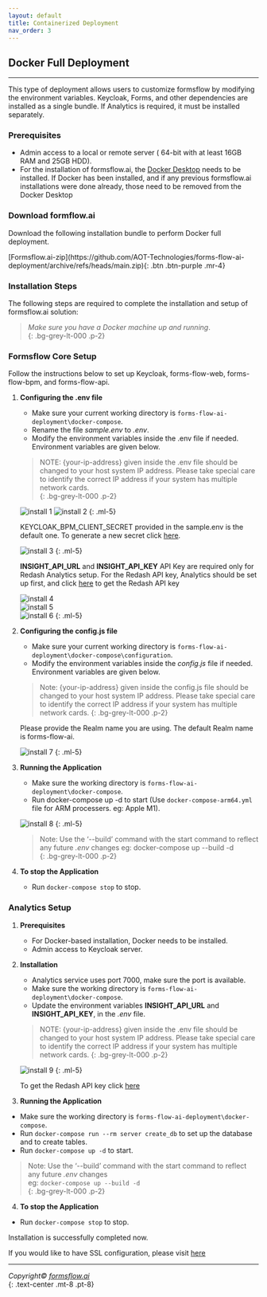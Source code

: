 ```yaml
---
layout: default
title: Containerized Deployment 
nav_order: 3
---
```


## Docker Full Deployment

---

This type of deployment allows users to customize formsflow by modifying the environment variables. Keycloak, Forms, and other dependencies are installed as a single bundle. If Analytics is required, it must be installed separately.  

### Prerequisites  
- Admin access to a local or remote server ( 64-bit with at least 16GB RAM and 25GB HDD).
- For the installation of formsflow.ai, the <a href="https://www.docker.com/" target="_blank" >Docker Desktop</a> needs to be installed. If Docker has been installed, and if any previous formsflow.ai installations were done already, those need to be removed from the Docker Desktop

### Download formflow.ai   

Download the following installation bundle to perform Docker full deployment.  

<span class="fs-5">
[Formsflow.ai-zip](https://github.com/AOT-Technologies/forms-flow-ai-deployment/archive/refs/heads/main.zip){: .btn .btn-purple .mr-4}
</span>

### Installation Steps  

The following steps are required to complete the installation and setup of formsflow.ai solution:


> *Make sure you have a Docker machine up and running*.  
{: .bg-grey-lt-000 .p-2}


### Formsflow Core Setup  

Follow the instructions below to set up Keycloak, forms-flow-web, forms-flow-bpm, and forms-flow-api.

1. **Configuring the .env file**
   - Make sure your current working directory is `forms-flow-ai-deployment\docker-compose`.
   - Rename the file *sample.env* to *.env*.
   - Modify the environment variables inside the .env file if needed. Environment variables are given below.  

   > NOTE: {your-ip-address} given inside the .env file should be changed to your host system IP address. Please take special care to identify the correct IP address if your system has multiple network cards.  
   {: .bg-grey-lt-000 .p-2}

   ![install 1](../../assets//DockerFull/dockerfull_1.png)
   ![install 2](../../assets//DockerFull/dockerfull_2.png)
   {: .ml-5}
   
   KEYCLOAK_BPM_CLIENT_SECRET provided in the sample.env is the default one. To generate a new secret click
    <a href="/forms-flow-installation-doc/Pages/Server/setUp/bpmSecret.html" target="_blank">here</a>. 
   
   
   ![install 3](../../assets//DockerFull/dockerfull_3.png)
   {: .ml-5}
   
   **INSIGHT_API_URL** and **INSIGHT_API_KEY** API Key are required only for Redash Analytics setup. For the  Redash API key, Analytics should be set up first,    and click  <a href="/forms-flow-installation-doc/Pages/Server/setUp/Analytics.html#get-the-redash-api-key"     target="_blank">here</a> to get the Redash API key
   
   
   ![install 4](../../assets//DockerFull/dockerfull_4.png)  
   ![install 5](../../assets//DockerFull/dockerfull_5.png)  
   ![install 6](../../assets//DockerFull/dockerfull_6.png) 
    {: .ml-5}


2. **Configuring the config.js file**
   - Make sure your current working directory is `forms-flow-ai-deployment\docker-compose\configuration`.
   - Modify the environment variables inside the *config.js*  file if needed. Environment variables are given below.  

   >Note: {your-ip-address} given inside the config.js  file should be changed to your host system IP address. Please take special care to identify the correct IP address if your system has multiple network cards.
   {: .bg-grey-lt-000 .p-2}
  
   Please provide the Realm name you are using. The default Realm name is forms-flow-ai.

   ![install 7](../../assets//DockerFull/dockerfull_7.png)
   {: .ml-5}

3. **Running the Application**
   - Make sure the working directory is `forms-flow-ai-deployment\docker-compose`.  
   - Run docker-compose up -d to start (Use `docker-compose-arm64.yml` file for ARM processers. eg: Apple M1). 

   ![install 8](../../assets//DockerFull/dockerfull_8.png)
   {: .ml-5}

    >Note: 
     >Use the ‘--build’  command with the start command to reflect any future *.env* changes 
     >eg: docker-compose up --build -d  
     {: .bg-grey-lt-000 .p-2}
4. **To stop the Application**
     - Run `docker-compose stop` to stop.


### Analytics Setup  
1. **Prerequisites**
   - For Docker-based installation, Docker needs to be installed.
   - Admin access to Keycloak server.  

2. **Installation**  
   - Analytics service uses port 7000, make sure the port is available.
   - Make sure the working directory is `forms-flow-ai-deployment\docker-compose`.
   - Update the environment variables **INSIGHT_API_URL** and **INSIGHT_API_KEY**, in the *.env* file.   

   >NOTE: {your-ip-address} given inside the .env file should be changed to your host system IP address. Please take special care to identify the correct IP address if your system has multiple network cards.
   {: .bg-grey-lt-000 .p-2}  

   ![install 9](../../assets//DockerFull/dockerfull_9.png)
   {: .ml-5}  

   To get the Redash API key click <a href="/forms-flow-installation-doc/Pages/Server/setUp/Analytics.html#get-the-redash-api-key" target="_blank">here</a>

3. **Running the Application** 
  - Make sure the working directory is `forms-flow-ai-deployment\docker-compose`.
  - Run `docker-compose run --rm server create_db` to set up the database and to create tables.
  - Run `docker-compose up -d` to start.

>Note: 
>Use the ‘--build’  command with the start command to reflect any future *.env* changes   
>eg: `docker-compose up --build -d`  
{: .bg-grey-lt-000 .p-2}

4. **To stop the Application**  

 - Run `docker-compose stop` to stop.


Installation is successfully completed now. 

If you would like to have SSL configuration, please visit <a href="/forms-flow-installation-doc/Pages/Server/Serverdeploytment.html" target="_blank">here</a>


--- 
  
  *Copyright© [formsflow.ai](https://formsflow.ai/)*   
  {: .text-center .mt-8 .pt-8}
